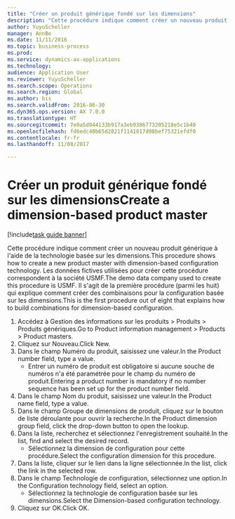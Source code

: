 ```yaml
--- 
title: "Créer un produit générique fondé sur les dimensions"
description: "Cette procédure indique comment créer un nouveau produit générique à l'aide de la technologie basée sur les dimensions."
author: YuyuScheller
manager: AnnBe
ms.date: 11/11/2016
ms.topic: business-process
ms.prod: 
ms.service: dynamics-ax-applications
ms.technology: 
audience: Application User
ms.reviewer: YuyuScheller
ms.search.scope: Operations
ms.search.region: Global
ms.author: bis
ms.search.validFrom: 2016-06-30
ms.dyn365.ops.version: AX 7.0.0
ms.translationtype: HT
ms.sourcegitcommit: 7e0a5d044133b917a3eb9386773205218e5c1b40
ms.openlocfilehash: fd6edc40b65d2821f1141817d08bef75321efdf0
ms.contentlocale: fr-fr
ms.lasthandoff: 11/08/2017

---
```

# <a name="create-a-dimension-based-product-master"></a><span data-ttu-id="aa6a1-103">Créer un produit générique fondé sur les dimensions</span><span class="sxs-lookup"><span data-stu-id="aa6a1-103">Create a dimension-based product master</span></span>

[!include[task guide banner](../../includes/task-guide-banner.md)]

<span data-ttu-id="aa6a1-104">Cette procédure indique comment créer un nouveau produit générique à l'aide de la technologie basée sur les dimensions.</span><span class="sxs-lookup"><span data-stu-id="aa6a1-104">This procedure shows how to create a new product master with dimension-based configuration technology.</span></span> <span data-ttu-id="aa6a1-105">Les données fictives utilisées pour créer cette procédure correspondent à la société USMF.</span><span class="sxs-lookup"><span data-stu-id="aa6a1-105">The demo data company used to create this procedure is USMF.</span></span> <span data-ttu-id="aa6a1-106">Il s'agit de la première procédure (parmi les huit) qui explique comment créer des combinaisons pour la configuration basée sur les dimensions.</span><span class="sxs-lookup"><span data-stu-id="aa6a1-106">This is the first procedure out of eight that explains how to build combinations for dimension-based configuration.</span></span>

1. <span data-ttu-id="aa6a1-107">Accédez à Gestion des informations sur les produits > Produits > Produits génériques.</span><span class="sxs-lookup"><span data-stu-id="aa6a1-107">Go to Product information management > Products > Product masters.</span></span>
2. <span data-ttu-id="aa6a1-108">Cliquez sur Nouveau.</span><span class="sxs-lookup"><span data-stu-id="aa6a1-108">Click New.</span></span>
3. <span data-ttu-id="aa6a1-109">Dans le champ Numéro du produit, saisissez une valeur.</span><span class="sxs-lookup"><span data-stu-id="aa6a1-109">In the Product number field, type a value.</span></span>
    * <span data-ttu-id="aa6a1-110">Entrer un numéro de produit est obligatoire si aucune souche de numéros n'a été paramétrée pour le champ du numéro de produit.</span><span class="sxs-lookup"><span data-stu-id="aa6a1-110">Entering a product number is mandatory if no number sequence has been set up for the product number field.</span></span>  
4. <span data-ttu-id="aa6a1-111">Dans le champ Nom du produit, saisissez une valeur.</span><span class="sxs-lookup"><span data-stu-id="aa6a1-111">In the Product name field, type a value.</span></span>
5. <span data-ttu-id="aa6a1-112">Dans le champ Groupe de dimensions de produit, cliquez sur le bouton de liste déroulante pour ouvrir la recherche.</span><span class="sxs-lookup"><span data-stu-id="aa6a1-112">In the Product dimension group field, click the drop-down button to open the lookup.</span></span>
6. <span data-ttu-id="aa6a1-113">Dans la liste, recherchez et sélectionnez l'enregistrement souhaité.</span><span class="sxs-lookup"><span data-stu-id="aa6a1-113">In the list, find and select the desired record.</span></span>
    * <span data-ttu-id="aa6a1-114">Sélectionnez la dimension de configuration pour cette procédure.</span><span class="sxs-lookup"><span data-stu-id="aa6a1-114">Select the configuration dimension for this procedure.</span></span>  
7. <span data-ttu-id="aa6a1-115">Dans la liste, cliquer sur le lien dans la ligne sélectionnée.</span><span class="sxs-lookup"><span data-stu-id="aa6a1-115">In the list, click the link in the selected row.</span></span>
8. <span data-ttu-id="aa6a1-116">Dans le champ Technologie de configuration, sélectionnez une option.</span><span class="sxs-lookup"><span data-stu-id="aa6a1-116">In the Configuration technology field, select an option.</span></span>
    * <span data-ttu-id="aa6a1-117">Sélectionnez la technologie de configuration basée sur les dimensions.</span><span class="sxs-lookup"><span data-stu-id="aa6a1-117">Select the Dimension-based configuration technology.</span></span>  
9. <span data-ttu-id="aa6a1-118">Cliquez sur OK.</span><span class="sxs-lookup"><span data-stu-id="aa6a1-118">Click OK.</span></span>


